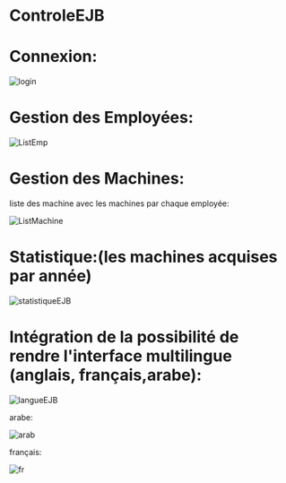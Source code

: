 # ControleEJB
 
# Connexion:


![login](https://github.com/safiyadaoudi01/ControleEJB/assets/120654774/ed4e3743-5994-475b-a1cc-2fd7c799ccf8)


# Gestion des Employées:



![ListEmp](https://github.com/safiyadaoudi01/ControleEJB/assets/120654774/37b1bb9e-de90-4881-9fcf-146d86f4cc52)



# Gestion des Machines:

liste des machine avec les machines par chaque employée:


![ListMachine](https://github.com/safiyadaoudi01/ControleEJB/assets/120654774/f89b21f6-af2c-4dd0-8904-65a3a83c6d7a)

# Statistique:(les machines acquises par année)


![statistiqueEJB](https://github.com/safiyadaoudi01/ControleEJB/assets/120654774/73a80a50-b56b-46bf-b3c5-76e6f2ca8c83)



# Intégration de la possibilité de rendre l'interface multilingue (anglais, français,arabe):


![langueEJB](https://github.com/safiyadaoudi01/ControleEJB/assets/120654774/4e9c4a3b-4cb6-40e6-a38f-61a8d8f35942)


arabe:


![arab](https://github.com/safiyadaoudi01/ControleEJB/assets/120654774/f4805bc8-a55d-4d3a-9c2f-630ed2666474)


français:


![fr](https://github.com/safiyadaoudi01/ControleEJB/assets/120654774/d2530f10-d53f-4488-874c-6d2eeda6dd06)

